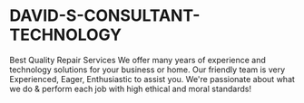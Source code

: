 # DAVID-S-CONSULTANT-TECHNOLOGY
Best Quality Repair Services We offer many years of experience and technology solutions for your business or home.  Our friendly team is very Experienced, Eager, Enthusiastic to assist you. We're passionate about what we do &amp; perform each job with high ethical and moral standards!
